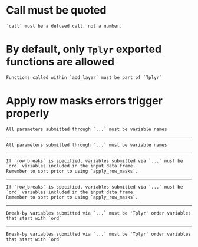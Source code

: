 # Call must be quoted

    `call` must be a defused call, not a number.

# By default, only `Tplyr` exported functions are allowed

    Functions called within `add_layer` must be part of `Tplyr`

# Apply row masks errors trigger properly

    All parameters submitted through `...` must be variable names

---

    All parameters submitted through `...` must be variable names

---

    If `row_breaks` is specified, variables submitted via `...` must be `ord` variables included in the input data frame.
    Remember to sort prior to using `apply_row_masks`.

---

    If `row_breaks` is specified, variables submitted via `...` must be `ord` variables included in the input data frame.
    Remember to sort prior to using `apply_row_masks`.

---

    Break-by variables submitted via `...` must be 'Tplyr' order variables that start with `ord`

---

    Break-by variables submitted via `...` must be 'Tplyr' order variables that start with `ord`

